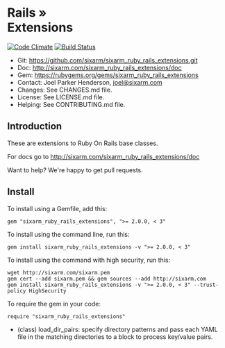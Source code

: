 # Rails » <br> Extensions

<!--HEADER-OPEN-->

[![Code Climate](https://codeclimate.com/github/SixArm/sixarm_ruby_rails_extensions.git.png)](https://codeclimate.com/github/SixArm/sixarm_ruby_rails_extensions.git)
[![Build Status](https://travis-ci.org/SixArm/sixarm_ruby_rails_extensions.git.png)](https://travis-ci.org/SixArm/sixarm_ruby_rails_extensions.git)

* Git: <https://github.com/sixarm/sixarm_ruby_rails_extensions.git>
* Doc: <http://sixarm.com/sixarm_ruby_rails_extensions/doc>
* Gem: <https://rubygems.org/gems/sixarm_ruby_rails_extensions>
* Contact: Joel Parker Henderson, <joel@sixarm.com>
* Changes: See CHANGES.md file.
* License: See LICENSE.md file.
* Helping: See CONTRIBUTING.md file.

<!--HEADER-SHUT-->


## Introduction

These are extensions to Ruby On Rails base classes.

For docs go to <http://sixarm.com/sixarm_ruby_rails_extensions/doc>

Want to help? We're happy to get pull requests.


<!--INSTALL-OPEN-->

## Install

To install using a Gemfile, add this:

    gem "sixarm_ruby_rails_extensions", ">= 2.0.0, < 3"

To install using the command line, run this:

    gem install sixarm_ruby_rails_extensions -v ">= 2.0.0, < 3"

To install using the command with high security, run this:

    wget http://sixarm.com/sixarm.pem
    gem cert --add sixarm.pem && gem sources --add http://sixarm.com
    gem install sixarm_ruby_rails_extensions -v ">= 2.0.0, < 3" --trust-policy HighSecurity

To require the gem in your code:

    require "sixarm_ruby_rails_extensions"

<!--INSTALL-SHUT-->


* (class) load_dir_pairs: specify directory patterns and pass each YAML file in the matching directories to a block to process key/value pairs.

